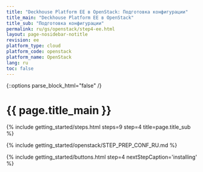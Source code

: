 ```yaml
---
title: "Deckhouse Platform EE в OpenStack: Подготовка конфигурации"
title_main: "Deckhouse Platform EE в OpenStack"
title_sub: "Подготовка конфигурации"
permalink: ru/gs/openstack/step4-ee.html
layout: page-nosidebar-notitle
revision: ee
platform_type: cloud
platform_code: openstack
platform_name: OpenStack
lang: ru
toc: false
---
```


<link rel="stylesheet" type="text/css" href='{{ assets["getting-started.css"].digest_path }}' />
<script type="text/javascript" src='{{ assets["getting-started.js"].digest_path }}'></script>

{::options parse_block_html="false" /}

<h1 class="docs__title">{{ page.title_main }}</h1>
{% include getting_started/steps.html steps=9 step=4 title=page.title_sub %}

{% include getting_started/openstack/STEP_PREP_CONF_RU.md %}

{% include getting_started/buttons.html step=4 nextStepCaption='installing' %}
